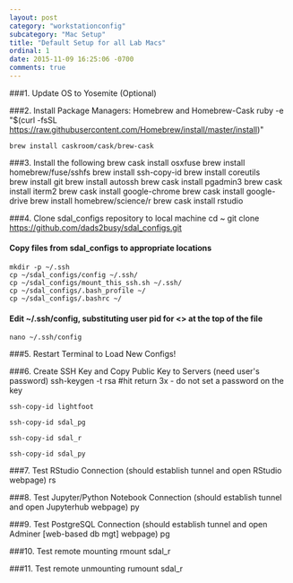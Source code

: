 ```yaml
---
layout: post
category: "workstationconfig"
subcategory: "Mac Setup"
title: "Default Setup for all Lab Macs"
ordinal: 1
date: 2015-11-09 16:25:06 -0700
comments: true
---
```


###1. Update OS to Yosemite (Optional)

###2. Install Package Managers: Homebrew and Homebrew-Cask
    ruby -e "$(curl -fsSL https://raw.githubusercontent.com/Homebrew/install/master/install)"

    brew install caskroom/cask/brew-cask

###3. Install the following
    brew cask install osxfuse
    brew install homebrew/fuse/sshfs
    brew install ssh-copy-id
    brew install coreutils    
    brew install git
    brew install autossh
    brew cask install pgadmin3
    brew cask install iterm2
    brew cask install google-chrome
    brew cask install google-drive
    brew install homebrew/science/r
    brew cask install rstudio

###4. Clone sdal_configs repository to local machine
    cd ~
    git clone https://github.com/dads2busy/sdal_configs.git

#### Copy files from sdal_configs to appropriate locations
    mkdir -p ~/.ssh
    cp ~/sdal_configs/config ~/.ssh/
    cp ~/sdal_configs/mount_this_ssh.sh ~/.ssh/
    cp ~/sdal_configs/.bash_profile ~/
    cp ~/sdal_configs/.bashrc ~/

#### Edit ~/.ssh/config, substituting user pid for <<pid>> at the top of the file
    nano ~/.ssh/config

###5. Restart Terminal to Load New Configs!

###6. Create SSH Key and Copy Public Key to Servers (need user's password)
    ssh-keygen -t rsa #hit return 3x - do not set a password on the key

    ssh-copy-id lightfoot

    ssh-copy-id sdal_pg

    ssh-copy-id sdal_r

    ssh-copy-id sdal_py

<!-- ssh-copy-id snowmane -->

<!-- #### ssh into sdal_rs "ssh sdal_rs" and enter password when prompted to ssh from there into snowmane -->

<!-- ###7. Copy Private Key to SDAL_R
    scp ~/.ssh/id_rsa sdal_r:~/.ssh/ -->

###7. Test RStudio Connection (should establish tunnel and open RStudio webpage)
    rs

###8. Test Jupyter/Python Notebook Connection (should establish tunnel and open Jupyterhub webpage)
    py

###9. Test PostgreSQL Connection (should establish tunnel and open Adminer [web-based db mgt] webpage)
    pg

###10. Test remote mounting
    rmount sdal_r

###11. Test remote unmounting
    rumount sdal_r
